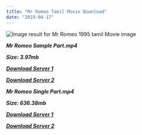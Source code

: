 ```yaml
---
title: "Mr Romeo Tamil Movie Download"
date: "2019-04-17"
---
```


![Image result for Mr Romeo 1995 tamil Movie image](https://www.filmibeat.com/img/220x80x275/popcorn/movie_posters/mr-romeo-20170403170153-15922.jpg)

 **_Mr Romeo Sample Part.mp4_**

**_Size: 3.97mb_**

**_[Download Server 1](http://b8.wetransfer.vip/files/{001906e6a029aa7b73d4a7534ffe44de21d3d443868dbd2fabdf209edab59abd}20Actor{001906e6a029aa7b73d4a7534ffe44de21d3d443868dbd2fabdf209edab59abd}20Hits{001906e6a029aa7b73d4a7534ffe44de21d3d443868dbd2fabdf209edab59abd}20Collection/Prabhu{001906e6a029aa7b73d4a7534ffe44de21d3d443868dbd2fabdf209edab59abd}20Deva{001906e6a029aa7b73d4a7534ffe44de21d3d443868dbd2fabdf209edab59abd}20Movies{001906e6a029aa7b73d4a7534ffe44de21d3d443868dbd2fabdf209edab59abd}20Collections/Mr{001906e6a029aa7b73d4a7534ffe44de21d3d443868dbd2fabdf209edab59abd}20Romeo{001906e6a029aa7b73d4a7534ffe44de21d3d443868dbd2fabdf209edab59abd}20(1996)/Mr{001906e6a029aa7b73d4a7534ffe44de21d3d443868dbd2fabdf209edab59abd}20Romeo{001906e6a029aa7b73d4a7534ffe44de21d3d443868dbd2fabdf209edab59abd}20(1996){001906e6a029aa7b73d4a7534ffe44de21d3d443868dbd2fabdf209edab59abd}20Sample{001906e6a029aa7b73d4a7534ffe44de21d3d443868dbd2fabdf209edab59abd}20HD.mp4)_**

**_[Download Server 2](http://b8.wetransfer.vip/files/{001906e6a029aa7b73d4a7534ffe44de21d3d443868dbd2fabdf209edab59abd}20Actor{001906e6a029aa7b73d4a7534ffe44de21d3d443868dbd2fabdf209edab59abd}20Hits{001906e6a029aa7b73d4a7534ffe44de21d3d443868dbd2fabdf209edab59abd}20Collection/Prabhu{001906e6a029aa7b73d4a7534ffe44de21d3d443868dbd2fabdf209edab59abd}20Deva{001906e6a029aa7b73d4a7534ffe44de21d3d443868dbd2fabdf209edab59abd}20Movies{001906e6a029aa7b73d4a7534ffe44de21d3d443868dbd2fabdf209edab59abd}20Collections/Mr{001906e6a029aa7b73d4a7534ffe44de21d3d443868dbd2fabdf209edab59abd}20Romeo{001906e6a029aa7b73d4a7534ffe44de21d3d443868dbd2fabdf209edab59abd}20(1996)/Mr{001906e6a029aa7b73d4a7534ffe44de21d3d443868dbd2fabdf209edab59abd}20Romeo{001906e6a029aa7b73d4a7534ffe44de21d3d443868dbd2fabdf209edab59abd}20(1996){001906e6a029aa7b73d4a7534ffe44de21d3d443868dbd2fabdf209edab59abd}20Sample{001906e6a029aa7b73d4a7534ffe44de21d3d443868dbd2fabdf209edab59abd}20HD.mp4)_**

 **_Mr Romeo Single Part.mp4_**

**_Size: 636.38mb_**

**_[Download Server 1](http://b8.wetransfer.vip/files/{001906e6a029aa7b73d4a7534ffe44de21d3d443868dbd2fabdf209edab59abd}20Actor{001906e6a029aa7b73d4a7534ffe44de21d3d443868dbd2fabdf209edab59abd}20Hits{001906e6a029aa7b73d4a7534ffe44de21d3d443868dbd2fabdf209edab59abd}20Collection/Prabhu{001906e6a029aa7b73d4a7534ffe44de21d3d443868dbd2fabdf209edab59abd}20Deva{001906e6a029aa7b73d4a7534ffe44de21d3d443868dbd2fabdf209edab59abd}20Movies{001906e6a029aa7b73d4a7534ffe44de21d3d443868dbd2fabdf209edab59abd}20Collections/Mr{001906e6a029aa7b73d4a7534ffe44de21d3d443868dbd2fabdf209edab59abd}20Romeo{001906e6a029aa7b73d4a7534ffe44de21d3d443868dbd2fabdf209edab59abd}20(1996)/Mr{001906e6a029aa7b73d4a7534ffe44de21d3d443868dbd2fabdf209edab59abd}20Romeo{001906e6a029aa7b73d4a7534ffe44de21d3d443868dbd2fabdf209edab59abd}20(1996){001906e6a029aa7b73d4a7534ffe44de21d3d443868dbd2fabdf209edab59abd}20Single{001906e6a029aa7b73d4a7534ffe44de21d3d443868dbd2fabdf209edab59abd}20Part{001906e6a029aa7b73d4a7534ffe44de21d3d443868dbd2fabdf209edab59abd}20HD.mp4)_**

**_[Download Server 2](http://b8.wetransfer.vip/files/{001906e6a029aa7b73d4a7534ffe44de21d3d443868dbd2fabdf209edab59abd}20Actor{001906e6a029aa7b73d4a7534ffe44de21d3d443868dbd2fabdf209edab59abd}20Hits{001906e6a029aa7b73d4a7534ffe44de21d3d443868dbd2fabdf209edab59abd}20Collection/Prabhu{001906e6a029aa7b73d4a7534ffe44de21d3d443868dbd2fabdf209edab59abd}20Deva{001906e6a029aa7b73d4a7534ffe44de21d3d443868dbd2fabdf209edab59abd}20Movies{001906e6a029aa7b73d4a7534ffe44de21d3d443868dbd2fabdf209edab59abd}20Collections/Mr{001906e6a029aa7b73d4a7534ffe44de21d3d443868dbd2fabdf209edab59abd}20Romeo{001906e6a029aa7b73d4a7534ffe44de21d3d443868dbd2fabdf209edab59abd}20(1996)/Mr{001906e6a029aa7b73d4a7534ffe44de21d3d443868dbd2fabdf209edab59abd}20Romeo{001906e6a029aa7b73d4a7534ffe44de21d3d443868dbd2fabdf209edab59abd}20(1996){001906e6a029aa7b73d4a7534ffe44de21d3d443868dbd2fabdf209edab59abd}20Single{001906e6a029aa7b73d4a7534ffe44de21d3d443868dbd2fabdf209edab59abd}20Part{001906e6a029aa7b73d4a7534ffe44de21d3d443868dbd2fabdf209edab59abd}20HD.mp4)_**
